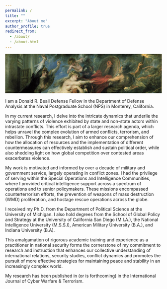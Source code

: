 ```yaml
---
permalink: /
title: ""
excerpt: "About me"
author_profile: true
redirect_from: 
  - /about/
  - /about.html
---
```

![Consequences of War - Rubens](/images/los-horrores-de-la-guerra.png)

I am a Donald R. Beall Defense Fellow in the Department of Defense Analysis at the Naval Postgraduate School (NPS) in Monterey, California. 

In my current research, I delve into the intricate dynamics that underlie the varying patterns of violence exhibited by state and non-state actors within intrastate conflicts. This effort is part of a larger research agenda, which helps unravel the complex evolution of armed conflicts, terrorism, and rebellion. Through this research, I aim to enhance our comprehension of how the allocation of resources and the implementation of different countermeasures can effectively establish and sustain political order, while also shedding light on how global competition over contested areas exacerbates violence.

My work is motivated and informed by over a decade of military and government service, largely operating in conflict zones. I had the privilege of serving within the Special Operations and Intelligence Communities, where I provided critical intelligence support across a spectrum of operations and to senior policymakers. These missions encompassed counterterrorism efforts, the prevention of weapons of mass destruction (WMD) proliferation, and hostage rescue operations across the globe.

I received my Ph.D. from the Department of Political Science at the University of Michigan. I also hold degrees from the School of Global Policy and Strategy at the University of California San Diego (M.I.A.), the National Intelligence University (M.S.S.I), American Military University (B.A.), and Indiana University (B.A).

This amalgamation of rigorous academic training and experience as a practitioner in national security forms the cornerstone of my commitment to research and instruction that enhances our collective understanding of international relations, security studies, conflict dynamics and promotes the pursuit of more effective strategies for maintaining peace and stability in an increasingly complex world.

My research has been published in (or is forthcoming) in the International Journal of Cyber Warfare & Terrorism.  
